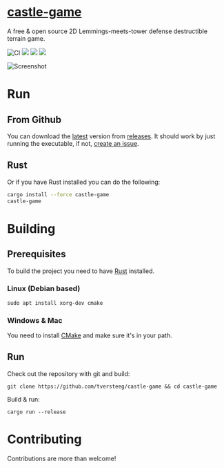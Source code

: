# [castle-game](https://tversteeg.itch.io/castle-game)
A free & open source 2D Lemmings-meets-tower defense destructible terrain game.

![CI](https://github.com/tversteeg/castle-game/workflows/CI/badge.svg)
[![](https://img.shields.io/crates/d/castle-game.svg)](#downloads)
[![](https://img.shields.io/crates/v/castle-game.svg)](https://crates.io/crates/castle-game)
[![](https://img.shields.io/github/commits-since/tversteeg/castle-game/latest.svg)]()

![Screenshot](https://github.com/tversteeg/castle-game-assets/blob/master/screengrab.gif?raw=true)

# Run

## From Github

You can download the [latest](https://github.com/tversteeg/castle-game/releases/latest) version from [releases](https://github.com/tversteeg/castle-game/releases). It should work by just running the executable, if not, [create an issue](https://github.com/tversteeg/castle-game/issues/new).

## Rust

Or if you have Rust installed you can do the following:

```bash
cargo install --force castle-game
castle-game
```

# Building

## Prerequisites

To build the project you need to have [Rust](https://www.rustup.rs/) installed.

### Linux (Debian based)

    sudo apt install xorg-dev cmake

### Windows & Mac

You need to install [CMake](https://cmake.org/) and make sure it's in your path.

## Run

Check out the repository with git and build:

    git clone https://github.com/tversteeg/castle-game && cd castle-game
    
Build & run:
    
    cargo run --release

# Contributing

Contributions are more than welcome!
